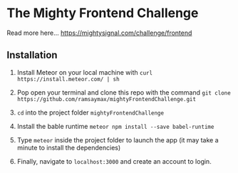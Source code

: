 # The Mighty Frontend Challenge

Read more here... 
https://mightysignal.com/challenge/frontend

## Installation

1. Install Meteor on your local machine with `curl https://install.meteor.com/ | sh`

2. Pop open your terminal and clone this repo with the command `git clone https://github.com/ramsaymax/mightyFrontendChallenge.git`

3. `cd` into the project folder `mightyFrontendChallenge`

4. Install the bable runtime `meteor npm install --save babel-runtime`

5. Type `meteor` inside the project folder to launch the app (it may take a minute to install the dependencies) 

6. Finally, navigate to `localhost:3000` and create an account to login. 

